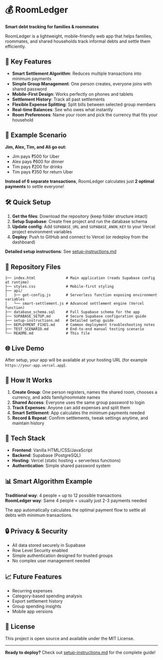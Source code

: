 # 💰 RoomLedger

**Smart debt tracking for families & roommates**

RoomLedger is a lightweight, mobile-friendly web app that helps families, roommates, and shared households track informal debts and settle them efficiently.

## 🚀 Key Features

- **Smart Settlement Algorithm**: Reduces multiple transactions into minimum payments
- **Simple Group Management**: One person creates, everyone joins with shared password
- **Mobile-First Design**: Works perfectly on phones and tablets
- **Settlement History**: Track all past settlements
- **Flexible Expense Splitting**: Split bills between selected group members
- **Real-time Balances**: See who owes what instantly
- **Room Preferences**: Name your room and pick the currency that fits your household

## 📱 Example Scenario

**Jim, Alex, Tim, and Ali go out:**
- Jim pays ₹500 for Uber
- Alex pays ₹600 for dinner
- Tim pays ₹200 for drinks
- Tim pays ₹350 for return Uber

**Instead of 6 separate transactions**, RoomLedger calculates just **2 optimal payments** to settle everyone!

## 🛠 Quick Setup

1. **Get the files**: Download the repository (keep folder structure intact)
2. **Setup Supabase**: Create free project and run the database schema
3. **Update config**: Add `SUPABASE_URL` and `SUPABASE_ANON_KEY` to your Vercel project environment variables
4. **Deploy**: Push to GitHub and connect to Vercel (or redeploy from the dashboard)

**Detailed setup instructions**: See [setup-instructions.md](setup-instructions.md)

## 📁 Repository Files

```
├── index.html              # Main application (reads Supabase config at runtime)
├── styles.css              # Mobile-first styling
├── api/
│   ├── get-config.js       # Serverless function exposing environment variables
│   └── smart-settlement.js # Advanced settlement engine (Vercel function)
├── database_schema.sql     # Full Supabase schema for the app
├── SUPABASE_SETUP.md       # Secure Supabase configuration guide
├── setup-instructions.md   # Detailed setup guide
├── DEPLOYMENT_FIXES.md     # Common deployment troubleshooting notes
├── TEST_SCENARIO.md        # End-to-end manual testing scenario
└── README.md               # This file
```

## 🌐 Live Demo

After setup, your app will be available at your hosting URL (for example `https://your-app.vercel.app`).

## 🎯 How It Works

1. **Create Group**: One person registers, names the shared room, chooses a currency, and adds family/roommate names
2. **Shared Access**: Everyone uses the same group password to login
3. **Track Expenses**: Anyone can add expenses and split them
4. **Smart Settlement**: App calculates the minimum payments needed
5. **Record & Repeat**: Confirm settlements, tweak settings anytime, and maintain history

## 🔧 Tech Stack

- **Frontend**: Vanilla HTML/CSS/JavaScript
- **Backend**: Supabase (PostgreSQL)
- **Hosting**: Vercel (static hosting + serverless functions)
- **Authentication**: Simple shared password system

## 📊 Smart Algorithm Example

**Traditional way**: 4 people = up to 12 possible transactions  
**RoomLedger way**: Same 4 people = usually just 2-3 payments needed

The app automatically calculates the optimal payment flow to settle all debts with minimum transactions.

## 🔒 Privacy & Security

- All data stored securely in Supabase
- Row Level Security enabled
- Simple authentication designed for trusted groups
- No complex user management needed

## 📈 Future Features

- Recurring expenses
- Category-based spending analysis
- Export settlement history
- Group spending insights
- Mobile app versions

## 📝 License

This project is open source and available under the MIT License.

---

**Ready to deploy?** Check out [setup-instructions.md](setup-instructions.md) for the complete guide!